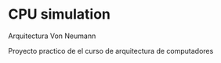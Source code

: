 # CPU simulation

Arquitectura Von Neumann

Proyecto practico de el curso de arquitectura de computadores
